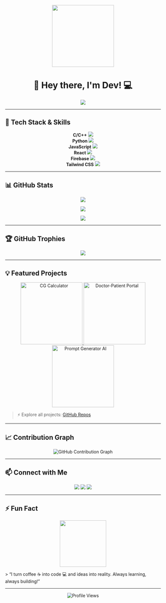 <p align="center">
  <img src="https://media.giphy.com/media/3oEjI6SIIHBdRxXI40/giphy.gif" width="200"/>
</p>

<h1 align="center">
  <span>👋 Hey there, I'm Dev! 💻</span>
</h1>

<p align="center">
  <img src="https://readme-typing-svg.herokuapp.com?font=Fira+Code&size=28&pause=1000&color=FF5733&center=true&vCenter=true&width=600&lines=Engineering+Student;Full-Stack+Developer;AI+Enthusiast;Problem+Solver" />
</p>

---

## 🚀 Tech Stack & Skills
<p align="center">
  <strong>C/C++</strong>
  <img src="https://progress-bar.dev/90/?title=C%2FC%2B%2B&color=00599C" />
  <br>
  <strong>Python</strong>
  <img src="https://progress-bar.dev/85/?title=Python&color=3776AB" />
  <br>
  <strong>JavaScript</strong>
  <img src="https://progress-bar.dev/80/?title=JS&color=F7DF1E" />
  <br>
  <strong>React</strong>
  <img src="https://progress-bar.dev/80/?title=React&color=61DAFB" />
  <br>
  <strong>Firebase</strong>
  <img src="https://progress-bar.dev/75/?title=Firebase&color=FFCA28" />
  <br>
  <strong>Tailwind CSS</strong>
  <img src="https://progress-bar.dev/85/?title=TailwindCSS&color=38B2AC" />
</p>

---

## 📊 GitHub Stats
<p align="center">
  <img src="https://github-readme-stats.vercel.app/api?username=DEBAPALLAB&show_icons=true&theme=radical&count_private=true" />
</p>
<p align="center">
  <img src="https://github-readme-stats.vercel.app/api/top-langs/?username=DEBAPALLAB&layout=compact&theme=radical" />
</p>
<p align="center">
  <img src="https://github-readme-streak-stats.herokuapp.com/?user=DEBAPALLAB&theme=radical" />
</p>

---

## 🏆 GitHub Trophies
<p align="center">
  <img src="https://github-profile-trophy.vercel.app/?username=DEBAPALLAB&theme=radical&row=1&column=5" />
</p>

---

## 💡 Featured Projects
<p align="center">
  <a href="https://github.com/YourUsername/CG-Calculator" target="_blank">
    <img src="https://media.giphy.com/media/L0dVZUZD3vssSjNpwC/giphy.gif" width="200" alt="CG Calculator" title="CG Calculator" />
  </a>
  <a href="https://github.com/YourUsername/Doctor-Patient-Portal" target="_blank">
    <img src="https://media.giphy.com/media/3ohhwvN6slP6I1Hn46/giphy.gif" width="200" alt="Doctor-Patient Portal" title="Doctor-Patient Portal" />
  </a>
  <a href="https://github.com/YourUsername/Prompt-Generator-AI" target="_blank">
    <img src="https://media.giphy.com/media/xT0xezQGU5xCDJuCPe/giphy.gif" width="200" alt="Prompt Generator AI" title="Prompt Generator AI" />
  </a>
</p>

> ⚡ Explore all projects: [GitHub Repos](https://github.com/YourUsername?tab=repositories)

---

## 📈 Contribution Graph
<p align="center">
  <img src="https://ghchart.rshah.org/FF5733/YourUsername" alt="GitHub Contribution Graph" />
</p>

---

## 📫 Connect with Me
<p align="center">
  <a href="https://linkedin.com/in/yourprofile"><img src="https://img.shields.io/badge/LinkedIn-0077B5?style=for-the-badge&logo=linkedin&logoColor=white" /></a>
  <a href="https://twitter.com/yourprofile"><img src="https://img.shields.io/badge/Twitter-1DA1F2?style=for-the-badge&logo=twitter&logoColor=white" /></a>
  <a href="mailto:dev@example.com"><img src="https://img.shields.io/badge/Email-D14836?style=for-the-badge&logo=gmail&logoColor=white" /></a>
</p>

---

## ⚡ Fun Fact
<p align="center">
  <img src="https://media.giphy.com/media/26ufdipQqU2lhNA4g/giphy.gif" width="150"/>
</p>
> “I turn coffee ☕ into code 💻 and ideas into reality. Always learning, always building!”

---

<p align="center">
  <img src="https://komarev.com/ghpvc/?username=YourUsername&color=ff69b4&style=flat-square" alt="Profile Views" />
</p>
